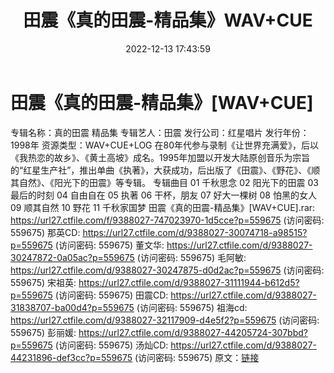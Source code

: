 ﻿---
title: 田震《真的田震-精品集》WAV+CUE
date: 2022-12-13 17:43:59
categories: WAV车载音乐、镜像
tags: 华语中文
---
# 田震《真的田震-精品集》[WAV+CUE]

专辑名称：真的田震 精品集
专辑艺人：田震
发行公司：红星唱片
发行年份：1998年
资源类型：WAV+CUE+LOG
在80年代参与录制《让世界充满爱》，后以《我热恋的故乡》、《黄土高坡》成名。1995年加盟以开发大陆原创音乐为宗旨的“红星生产社”，推出单曲《执著》，大获成功，后出版了《田震》、《野花》、《顺其自然》、《阳光下的田震》等专辑。
专辑曲目
01 千秋思念
02 阳光下的田震
03 最后的时刻
04 自由自在
05 执著
06 干杯，朋友
07 好大一棵树
08 怕黑的女人
09 顺其自然
10 野花
11 千秋家国梦
田震《真的田震-精品集》[WAV+CUE].rar: https://url27.ctfile.com/f/9388027-747023970-1d5cce?p=559675
(访问密码: 559675)
那英CD: https://url27.ctfile.com/d/9388027-30074718-a98515?p=559675
(访问密码: 559675)
董文华: https://url27.ctfile.com/d/9388027-30247872-0a05ac?p=559675
(访问密码: 559675)
毛阿敏: https://url27.ctfile.com/d/9388027-30247875-d0d2ac?p=559675
(访问密码: 559675)
宋祖英: https://url27.ctfile.com/d/9388027-31111944-b612d5?p=559675
(访问密码: 559675)
田震CD: https://url27.ctfile.com/d/9388027-31838707-ba00d4?p=559675
(访问密码: 559675)
祖海cd: https://url27.ctfile.com/d/9388027-32117909-d4e5f2?p=559675
(访问密码: 559675)
彭丽媛: https://url27.ctfile.com/d/9388027-44205724-307bbd?p=559675
(访问密码: 559675)
汤灿CD: https://url27.ctfile.com/d/9388027-44231896-def3cc?p=559675
(访问密码: 559675)
原文：[链接](https://blog.sina.com.cn/s/blog_1647c7e76010310lh.html)